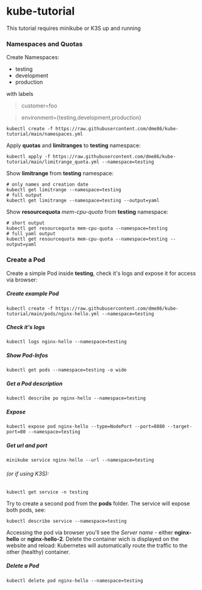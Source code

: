 # kube-tutorial

This tutorial requires minikube or K3S up and running

### Namespaces and Quotas
Create Namespaces:

 - testing
 - development
 - production

with labels 

> customer=foo

> environment={testing,development,production}

    kubectl create -f https://raw.githubusercontent.com/dme86/kube-tutorial/main/namespaces.yml

Apply **quotas** and **limitranges** to **testing** namespace:

    kubectl apply -f https://raw.githubusercontent.com/dme86/kube-tutorial/main/limitrange_quota.yml --namespace=testing

Show **limitrange** from **testing** namespace:

    # only names and creation date
    kubectl get limitrange --namespace=testing
    # full output
    kubectl get limitrange --namespace=testing --output=yaml

Show **resourcequota** *mem-cpu-quota* from **testing** namespace:

    # short output
    kubectl get resourcequota mem-cpu-quota --namespace=testing
    # full yaml output
    kubectl get resourcequota mem-cpu-quota --namespace=testing --output=yaml

### Create a Pod

Create a simple Pod inside **testing**, check it's logs and expose it for access via browser:

##### Create example Pod
    kubectl create -f https://raw.githubusercontent.com/dme86/kube-tutorial/main/pods/nginx-hello.yml --namespace=testing
##### Check it's logs
    kubectl logs nginx-hello --namespace=testing
##### Show Pod-Infos
    kubectl get pods --namespace=testing -o wide
##### Get a Pod description
    kubectl describe po nginx-hello --namespace=testing
##### Expose
    kubectl expose pod nginx-hello --type=NodePort --port=8080 --target-port=80 --namespace=testing
##### Get url and port
    minikube service nginx-hello --url --namespace=testing

###### (or if using K3S):

    kubectl get service -n testing

  

Try to create a second pod from the **pods** folder. The service will expose both pods, see:

    kubectl describe service --namespace=testing

Accessing the pod via browser you'll see the *Server name* - either **nginx-hello** or **nginx-hello-2**. Delete the container wich is displayed on the website and reload: Kubernetes will automatically route the traffic to the other (healthy) container.

##### Delete a Pod

    kubectl delete pod nginx-hello --namespace=testing
